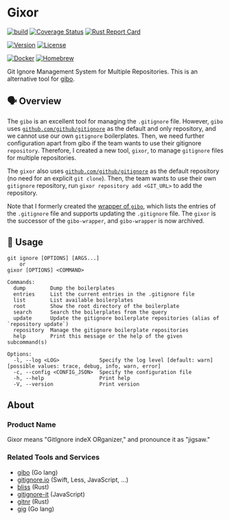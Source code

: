 # Gixor

[![build](https://github.com/tamada/gixor/actions/workflows/build.yaml/badge.svg)](https://github.com/tamada/gixor/actions/workflows/build.yaml)
[![Coverage Status](https://coveralls.io/repos/github/tamada/gixor/badge.svg?branch=main)](https://coveralls.io/github/tamada/gixor?branch=main)
[![Rust Report Card](https://rust-reportcard.xuri.me/badge/github.com/tamada/gixor)](https://rust-reportcard.xuri.me/report/github.com/tamada/gixor)

[![Version](https://img.shields.io/badge/Version-v$VERSION-green)](https://github.com/tamada/gixor/releases/tag/v$VERSION)
[![License](https://img.shields.io/badge/License-MIT-green)](https://github.com/tamada/gixor/blob/main/LICENSE)

[![Docker](https://img.shields.io/badge/Docker-ghcr.io/tamada/gixor:$VERSION-blue?logo=docker)](https://github.com/tamada/gixor/pkgs/container/gixor/)
[![Homebrew](https://img.shields.io/badge/Homebrew-tamada/tap/gixor-blue?logo=homebrew)](https://github.com/tamada/homebrew-tap)

Git Ignore Management System for Multiple Repositories.
This is an alternative tool for [gibo](https://github.com/simonwhitaker/gibo).

## :speaking_head: Overview

The `gibo` is an excellent tool for managing the `.gitignore` file.
However, `gibo` uses [`github.com/github/gitignore`](https://github.com/github/gitignore) as the default and only repository, and we cannot use our own `gitignore` boilerplates.
Then, we need further configuration apart from gibo if the team wants to use their gitignore ` repository`.
Therefore, I created a new tool, `gixor`, to manage `gitignore` files for multiple repositories.

The `gixor` also uses [`github.com/github/gitignore`](https://github.com/github/gitignore) as the default repository (no need for an explicit `git clone`).
Then, the team wants to use their own `gitignore` repository, run `gixor repository add <GIT_URL>` to add the repository.

Note that I formerly created the [wrapper of `gibo`](https://github.com/tamada/gibo-wrapper), which lists the entries of the `.gitignore` file and supports updating the `.gitignore` file. The `gixor` is the successor of the `gibo-wrapper`, and `gibo-wrapper` is now archived.

## :runner: Usage

```shell
git ignore [OPTIONS] [ARGS...]
    or 
gixor [OPTIONS] <COMMAND>

Commands:
  dump        Dump the boilerplates
  entries     List the current entries in the .gitignore file
  list        List available boilerplates
  root        Show the root directory of the boilerplate
  search      Search the boilerplates from the query
  update      Update the gitignore boilerplate repositories (alias of `repository update`)
  repository  Manage the gitignore boilerplate repositories
  help        Print this message or the help of the given subcommand(s)

Options:
  -l, --log <LOG>             Specify the log level [default: warn] [possible values: trace, debug, info, warn, error]
  -c, --config <CONFIG_JSON>  Specify the configuration file
  -h, --help                  Print help
  -V, --version               Print version
```

## About

### Product Name

Gixor means "GitIgnore indeX ORganizer," and pronounce it as "jigsaw."

### Related Tools and Services

- [gibo](https://github.com/simonwhitaker/gibo) (Go lang)
- [gitignore.io](https://www.gitignore.io/) (Swift, Less, JavaScript, ...)
- [bliss](https://github.com/ajmwagar/bliss) (Rust)
- [gitignore-it](https://github.com/christopherkade/gitignore-it) (JavaScript)
- [gitnr](https://github.com/reemus-dev/gitnr) (Rust)
- [gig](https://github.com/shihanng/gig) (Go lang)
